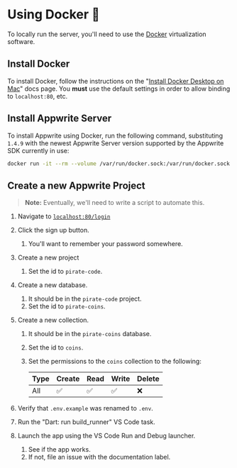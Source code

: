 # Using Docker 🐳

To locally run the server, you'll need to use the [Docker](https://www.docker.com/) virtualization software.

## Install Docker

To install Docker, follow the instructions on the "[Install Docker Desktop on Mac](https://docs.docker.com/desktop/install/mac-install/)" docs page.
You **must** use the default settings in order to allow binding to `localhost:80`, etc.

## Install Appwrite Server

To install Appwrite using Docker, run the following command,
substituting `1.4.9` with the newest Appwrite Server version supported by the Appwrite SDK currently in use:

```sh
docker run -it --rm --volume /var/run/docker.sock:/var/run/docker.sock --volume "$(pwd)"/appwrite:/usr/src/code/appwrite:rw --entrypoint="install" appwrite/appwrite:1.4.9
```

## Create a new Appwrite Project

> **Note:**
> Eventually, we'll need to write a script to automate this.

1. Navigate to [`localhost:80/login`](http://localhost/login)
1. Click the sign up button.
   1. You'll want to remember your password somewhere.
1. Create a new project
   1. Set the id to `pirate-code`.
1. Create a new database.
   1. It should be in the `pirate-code` project.
   1. Set the id to `pirate-coins`.
1. Create a new collection.

   1. It should be in the `pirate-coins` database.
   1. Set the id to `coins`.
   1. Set the permissions to the `coins` collection to the following:

      | Type | Create | Read | Write | Delete |
      | ---- | ------ | ---- | ----- | ------ |
      | All  | ✅     | ✅   | ✅    | ❌     |

1. Verify that `.env.example` was renamed to `.env`.
1. Run the "Dart: run build_runner" VS Code task.
1. Launch the app using the VS Code Run and Debug launcher.
   1. See if the app works.
   1. If not, file an issue with the documentation label.
